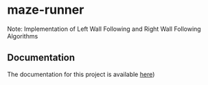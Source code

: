 # maze-runner

Note: Implementation of Left Wall Following and Right Wall Following Algorithms

## Documentation
The documentation for this project is available [here](https://kshitijkarnawat.github.io/maze-runner/index.html))
